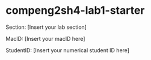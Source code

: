 # compeng2sh4-lab1-starter

Section: [Insert your lab section]

MacID: [Insert your macID here]

StudentID: [Insert your numerical student ID here]
